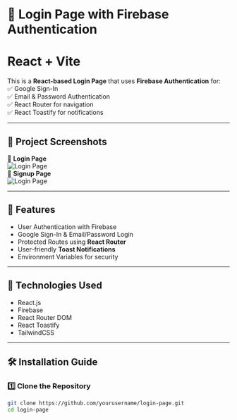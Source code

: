 
# 📌 Login Page with Firebase Authentication
# React + Vite

This is a **React-based Login Page** that uses **Firebase Authentication** for:  
✅ Google Sign-In  
✅ Email & Password Authentication  
✅ React Router for navigation  
✅ React Toastify for notifications  

---

## 📸 Project Screenshots  

🔑 **Login Page**  
![Login Page](./screenshots/login.png)  
🔑 **Signup Page**  
![Login Page](./screenshots/login.png)  

---

## 🚀 Features  
- User Authentication with Firebase  
- Google Sign-In & Email/Password Login  
- Protected Routes using **React Router**  
- User-friendly **Toast Notifications**  
- Environment Variables for security  

---

## 🔧 Technologies Used  
- React.js  
- Firebase  
- React Router DOM  
- React Toastify  
- TailwindCSS

---

## 🛠️ Installation Guide  

### 1️⃣ Clone the Repository
```sh
git clone https://github.com/yourusername/login-page.git
cd login-page

 

